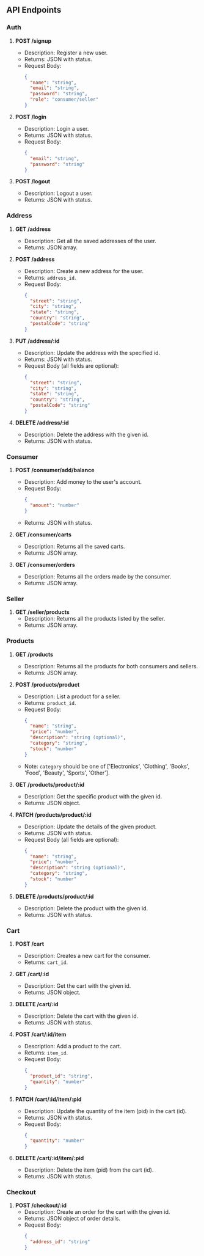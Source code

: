 ## API Endpoints

### Auth

1. **POST /signup**

   - Description: Register a new user.
   - Returns: JSON with status.
   - Request Body:
     ```json
     {
       "name": "string",
       "email": "string",
       "password": "string",
       "role": "consumer/seller"
     }
     ```
2. **POST /login**

   - Description: Login a user.
   - Returns: JSON with status.
   - Request Body:
     ```json
     {
       "email": "string",
       "password": "string"
     }
     ```
3. **POST /logout**

   - Description: Logout a user.
   - Returns: JSON with status.

### Address

1. **GET /address**

   - Description: Get all the saved addresses of the user.
   - Returns: JSON array.
2. **POST /address**

   - Description: Create a new address for the user.
   - Returns: `address_id`.
   - Request Body:
     ```json
     {
       "street": "string",
       "city": "string",
       "state": "string",
       "country": "string",
       "postalCode": "string"
     }
     ```
3. **PUT /address/:id**

   - Description: Update the address with the specified id.
   - Returns: JSON with status.
   - Request Body (all fields are optional):
     ```json
     {
       "street": "string",
       "city": "string",
       "state": "string",
       "country": "string",
       "postalCode": "string"
     }
     ```
4. **DELETE /address/:id**

   - Description: Delete the address with the given id.
   - Returns: JSON with status.

### Consumer

1. **POST /consumer/add/balance**

   - Description: Add money to the user's account.
   - Request Body:
     ```json
     {
       "amount": "number"
     }
     ```
   - Returns: JSON with status.
2. **GET /consumer/carts**

   - Description: Returns all the saved carts.
   - Returns: JSON array.
3. **GET /consumer/orders**

   - Description: Returns all the orders made by the consumer.
   - Returns: JSON array.

### Seller

1. **GET /seller/products**
   - Description: Returns all the products listed by the seller.
   - Returns: JSON array.

### Products

1. **GET /products**

   - Description: Returns all the products for both consumers and sellers.
   - Returns: JSON array.
2. **POST /products/product**

   - Description: List a product for a seller.
   - Returns: `product_id`.
   - Request Body:
     ```json
     {
       "name": "string",
       "price": "number",
       "description": "string (optional)",
       "category": "string",
       "stock": "number"
     }
     ```
   - Note: `category` should be one of ['Electronics', 'Clothing', 'Books', 'Food', 'Beauty', 'Sports', 'Other'].
3. **GET /products/product/:id**

   - Description: Get the specific product with the given id.
   - Returns: JSON object.
4. **PATCH /products/product/:id**

   - Description: Update the details of the given product.
   - Returns: JSON with status.
   - Request Body (all fields are optional):
     ```json
     {
       "name": "string",
       "price": "number",
       "description": "string (optional)",
       "category": "string",
       "stock": "number"
     }
     ```
5. **DELETE /products/product/:id**

   - Description: Delete the product with the given id.
   - Returns: JSON with status.

### Cart

1. **POST /cart**

   - Description: Creates a new cart for the consumer.
   - Returns: `cart_id`.
2. **GET /cart/:id**

   - Description: Get the cart with the given id.
   - Returns: JSON object.
3. **DELETE /cart/:id**

   - Description: Delete the cart with the given id.
   - Returns: JSON with status.
4. **POST /cart/:id/item**

   - Description: Add a product to the cart.
   - Returns: `item_id`.
   - Request Body:
     ```json
     {
       "product_id": "string",
       "quantity": "number"
     }
     ```
5. **PATCH /cart/:id/item/:pid**

   - Description: Update the quantity of the item (pid) in the cart (id).
   - Returns: JSON with status.
   - Request Body:
     ```json
     {
       "quantity": "number"
     }
     ```
6. **DELETE /cart/:id/item/:pid**

   - Description: Delete the item (pid) from the cart (id).
   - Returns: JSON with status.

### Checkout

1. **POST /checkout/:id**
   - Description: Create an order for the cart with the given id.
   - Returns: JSON object of order details.
   - Request Body:
     ```json
     {
       "address_id": "string"
     }
     ```
